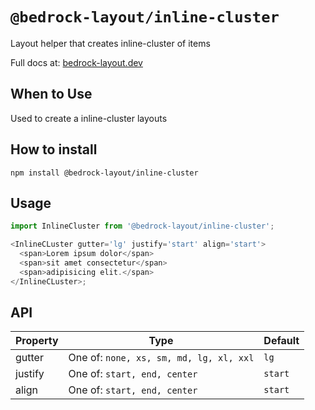 # `@bedrock-layout/inline-cluster`

Layout helper that creates inline-cluster of items

Full docs at: [bedrock-layout.dev](https://bedrock-layout.dev/)

## When to Use

Used to create a inline-cluster layouts

## How to install

`npm install @bedrock-layout/inline-cluster`

## Usage

```javascript
import InlineCluster from '@bedrock-layout/inline-cluster';

<InlineCLuster gutter='lg' justify='start' align='start'>
  <span>Lorem ipsum dolor</span>
  <span>sit amet consectetur</span>
  <span>adipisicing elit.</span>
</InlineCLuster>;
```

## API

| Property | Type                                    | Default |
| -------- | --------------------------------------- | ------- |
| gutter   | One of: `none, xs, sm, md, lg, xl, xxl` | `lg`    |
| justify  | One of: `start, end, center`            | `start` |
| align    | One of: `start, end, center`            | `start` |

